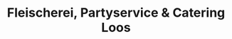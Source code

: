 ---
title: "Fleischerei, Partyservice & Catering Loos"
url: /wilkau-hasslau/fleischerei-partyservice-und-catering-loos/
shop: Metzgerei
---